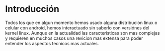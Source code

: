 # Introducción
Todos los que en algun momento hemos usado alguna distribución linux o celular con android, hemos interactuado sin saberlo con versiónes del kernel linux. Aunque en la actualidad las caracteristicas son mas complejas y requieren en muchos casos una revicion mas extensa para poder entender los aspectos tecnicos mas actuales.